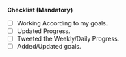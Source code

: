 
**Checklist (Mandatory)**
- [ ] Working According to my goals.
- [ ] Updated Progress.
- [ ] Tweeted the Weekly/Daily Progress.
- [ ] Added/Updated goals.
